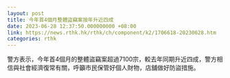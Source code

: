 ```yaml
---
layout: post
title: 今年首4個月整體盜竊案按年升近四成
date: 2023-06-28 12:37:50.000000000 +08:00
link: https://news.rthk.hk/rthk/ch/component/k2/1706618-20230628.htm
categories: rthk
---
```


警方表示，今年首4個月的整體盜竊案超過7100宗，較去年同期升近四成，警方相信與社會經濟復常有關，呼籲市民保管好個人財物，店舖做好防盜措施。
